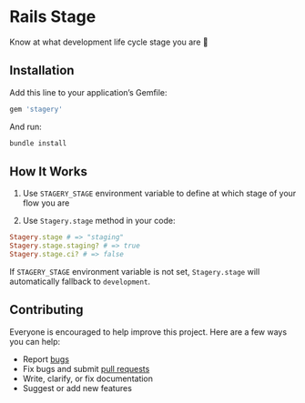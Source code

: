 # Rails Stage

Know at what development life cycle stage you are 👀

## Installation

Add this line to your application’s Gemfile:

```ruby
gem 'stagery'
```

And run:

```sh
bundle install
```

## How It Works

1. Use `STAGERY_STAGE` environment variable to define at which stage of your flow you are

2. Use `Stagery.stage` method in your code:

```ruby
Stagery.stage # => "staging"
Stagery.stage.staging? # => true
Stagery.stage.ci? # => false
```

If `STAGERY_STAGE` environment variable is not set, `Stagery.stage` will automatically fallback to `development`.

## Contributing

Everyone is encouraged to help improve this project. Here are a few ways you can help:

- Report [bugs](https://github.com/beauraF/stagery/issues)
- Fix bugs and submit [pull requests](https://github.com/beauraF/stagery/pulls)
- Write, clarify, or fix documentation
- Suggest or add new features
